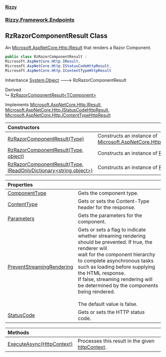 #### [Rizzy](index 'index')
### [Rizzy.Framework.Endpoints](Rizzy.Framework.Endpoints 'Rizzy.Framework.Endpoints')

## RzRazorComponentResult Class

An [Microsoft.AspNetCore.Http.IResult](https://docs.microsoft.com/en-us/dotnet/api/Microsoft.AspNetCore.Http.IResult 'Microsoft.AspNetCore.Http.IResult') that renders a Razor Component.

```csharp
public class RzRazorComponentResult :
Microsoft.AspNetCore.Http.IResult,
Microsoft.AspNetCore.Http.IStatusCodeHttpResult,
Microsoft.AspNetCore.Http.IContentTypeHttpResult
```

Inheritance [System.Object](https://docs.microsoft.com/en-us/dotnet/api/System.Object 'System.Object') &#129106; RzRazorComponentResult

Derived  
&#8627; [RzRazorComponentResult&lt;TComponent&gt;](Rizzy.Framework.Endpoints.RzRazorComponentResult_TComponent_ 'Rizzy.Framework.Endpoints.RzRazorComponentResult<TComponent>')

Implements [Microsoft.AspNetCore.Http.IResult](https://docs.microsoft.com/en-us/dotnet/api/Microsoft.AspNetCore.Http.IResult 'Microsoft.AspNetCore.Http.IResult'), [Microsoft.AspNetCore.Http.IStatusCodeHttpResult](https://docs.microsoft.com/en-us/dotnet/api/Microsoft.AspNetCore.Http.IStatusCodeHttpResult 'Microsoft.AspNetCore.Http.IStatusCodeHttpResult'), [Microsoft.AspNetCore.Http.IContentTypeHttpResult](https://docs.microsoft.com/en-us/dotnet/api/Microsoft.AspNetCore.Http.IContentTypeHttpResult 'Microsoft.AspNetCore.Http.IContentTypeHttpResult')

| Constructors | |
| :--- | :--- |
| [RzRazorComponentResult(Type)](Rizzy.Framework.Endpoints.RzRazorComponentResult.RzRazorComponentResult(System.Type) 'Rizzy.Framework.Endpoints.RzRazorComponentResult.RzRazorComponentResult(System.Type)') | Constructs an instance of [Microsoft.AspNetCore.Http.HttpResults.RazorComponentResult](https://docs.microsoft.com/en-us/dotnet/api/Microsoft.AspNetCore.Http.HttpResults.RazorComponentResult 'Microsoft.AspNetCore.Http.HttpResults.RazorComponentResult'). |
| [RzRazorComponentResult(Type, object)](Rizzy.Framework.Endpoints.RzRazorComponentResult.RzRazorComponentResult(System.Type,object) 'Rizzy.Framework.Endpoints.RzRazorComponentResult.RzRazorComponentResult(System.Type, object)') | Constructs an instance of [RzRazorComponentResult](Rizzy.Framework.Endpoints.RzRazorComponentResult 'Rizzy.Framework.Endpoints.RzRazorComponentResult'). |
| [RzRazorComponentResult(Type, IReadOnlyDictionary&lt;string,object&gt;)](Rizzy.Framework.Endpoints.RzRazorComponentResult.RzRazorComponentResult(System.Type,System.Collections.Generic.IReadOnlyDictionary_string,object_) 'Rizzy.Framework.Endpoints.RzRazorComponentResult.RzRazorComponentResult(System.Type, System.Collections.Generic.IReadOnlyDictionary<string,object>)') | Constructs an instance of [RzRazorComponentResult](Rizzy.Framework.Endpoints.RzRazorComponentResult 'Rizzy.Framework.Endpoints.RzRazorComponentResult'). |

| Properties | |
| :--- | :--- |
| [ComponentType](Rizzy.Framework.Endpoints.RzRazorComponentResult.ComponentType 'Rizzy.Framework.Endpoints.RzRazorComponentResult.ComponentType') | Gets the component type. |
| [ContentType](Rizzy.Framework.Endpoints.RzRazorComponentResult.ContentType 'Rizzy.Framework.Endpoints.RzRazorComponentResult.ContentType') | Gets or sets the Content-Type header for the response. |
| [Parameters](Rizzy.Framework.Endpoints.RzRazorComponentResult.Parameters 'Rizzy.Framework.Endpoints.RzRazorComponentResult.Parameters') | Gets the parameters for the component. |
| [PreventStreamingRendering](Rizzy.Framework.Endpoints.RzRazorComponentResult.PreventStreamingRendering 'Rizzy.Framework.Endpoints.RzRazorComponentResult.PreventStreamingRendering') | Gets or sets a flag to indicate whether streaming rendering should be prevented. If true, the renderer will<br/>wait for the component hierarchy to complete asynchronous tasks such as loading before supplying the HTML response.<br/>If false, streaming rendering will be determined by the components being rendered.<br/><br/>The default value is false. |
| [StatusCode](Rizzy.Framework.Endpoints.RzRazorComponentResult.StatusCode 'Rizzy.Framework.Endpoints.RzRazorComponentResult.StatusCode') | Gets or sets the HTTP status code. |

| Methods | |
| :--- | :--- |
| [ExecuteAsync(HttpContext)](Rizzy.Framework.Endpoints.RzRazorComponentResult.ExecuteAsync(Microsoft.AspNetCore.Http.HttpContext) 'Rizzy.Framework.Endpoints.RzRazorComponentResult.ExecuteAsync(Microsoft.AspNetCore.Http.HttpContext)') | Processes this result in the given [httpContext](Rizzy.Framework.Endpoints.RzRazorComponentResult.ExecuteAsync(Microsoft.AspNetCore.Http.HttpContext)#Rizzy.Framework.Endpoints.RzRazorComponentResult.ExecuteAsync(Microsoft.AspNetCore.Http.HttpContext).httpContext 'Rizzy.Framework.Endpoints.RzRazorComponentResult.ExecuteAsync(Microsoft.AspNetCore.Http.HttpContext).httpContext'). |
